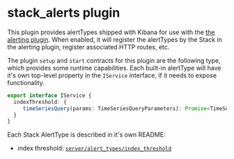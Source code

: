 # stack_alerts plugin

This plugin provides alertTypes shipped with Kibana for use with the
[the alerting plugin](../alerting/README.md).  When enabled, it will register
the alertTypes by the Stack in the alerting plugin, register associated HTTP
routes, etc.

The plugin `setup` and `start` contracts for this plugin are the following
type, which provides some runtime capabilities.  Each built-in alertType will
have it's own top-level property in the `IService` interface, if it needs to
expose functionality.

```ts
export interface IService {
  indexThreshold: {
     timeSeriesQuery(params: TimeSeriesQueryParameters): Promise<TimeSeriesResult>;
  }
}
```

Each Stack AlertType is described in it's own README:

- index threshold: [`server/alert_types/index_threshold`](server/alert_types/index_threshold/README.md)
